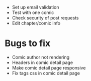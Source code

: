 - Set up email validation
- Test with one comic
- Check security of post requests
- Edit chapter/comic info

# Bugs to fix
- Comic author not rendering
- Headers in comic detail page
- Make comic detail page responsive
- Fix tags css in comic detail page